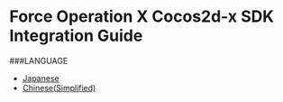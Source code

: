 # Force Operation X Cocos2d-x SDK Integration Guide

###LANGUAGE
* [Japanese](./lang/ja/README.md)
* [Chinese(Simplified)](./lang/zh-cn/README.md)
